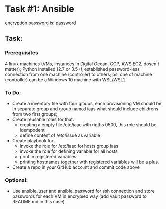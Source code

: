 # Task #1: Ansible
encryption password is: password

## Task:
### Prerequisites

4 linux machines (VMs, instances in Digital Ocean, GCP, AWS EC2, dosen't matter);
Python installed (2.7 or 3.5+);
established password-less connection from one machine (controller) to others;
ps: one of machine (controller) can be a Windows 10 machine with WSL/WSL2

### To Do:

- Create a inventory file with four groups, each provisioning VM should be in separate group and group named iaas what should include childrens from two first groups;
- Create reusable roles for that:
  - creating a empty file /etc/iaac with rigths 0500, this role should be idempodent
  - define content of /etc/issue as variable
- Create playbook for:
  - invoke the role for /etc/iaac for hosts group iaas
  - invoke the role for defining variable for all hosts
  - print in registered variables
  - printing hostnames together with registered variables will be a plus.
- Create a repo in your GitHub account and commit code above

### Optional:
- Use ansible_user and ansible_password for ssh connection and store passwords for each VM in encrypred way (add vault password to README.md in this case)
